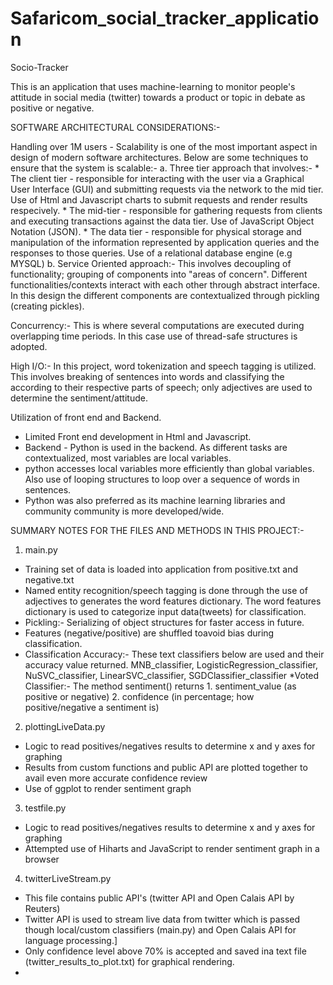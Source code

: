 # Safaricom_social_tracker_application
Socio-Tracker

This is an application that uses machine-learning to monitor people's attitude in social media (twitter) towards a product or topic in debate as positive or negative.


SOFTWARE ARCHITECTURAL CONSIDERATIONS:-

Handling over 1M users - Scalability is one of the most important aspect in design of modern software architectures. Below are some techniques to ensure that the system is scalable:- a. Three tier approach that involves:- * The client tier - responsible for interacting with the user via a Graphical User Interface (GUI) and submitting requests via the network to the mid tier. Use of Html and Javascript charts to submit requests and render results respecively. * The mid-tier - responsible for gathering requests from clients and executing transactions against the data tier. Use of JavaScript Object Notation (JSON). * The data tier - responsible for physical storage and manipulation of the information represented by application queries and the responses to those queries. Use of a relational database engine (e.g MYSQL) b. Service Oriented approach:- This involves decoupling of functionality; grouping of components into "areas of concern". Different functionalities/contexts interact with each other through abstract interface. In this design the different components are contextualized through pickling (creating pickles).

Concurrency:- This is where several computations are executed during overlapping time periods. In this case use of thread-safe structures is adopted.

High I/O:- In this project, word tokenization and speech tagging is utilized. This involves breaking of sentences into words and classifying the according to their respective parts of speech; only adjectives are used to determine the sentiment/attitude.

Utilization of front end and Backend.
- Limited Front end development in Html and Javascript.
- Backend - Python is used in the backend. As different tasks are contextualized, most variables are local variables.
- python accesses local variables more efficiently than global variables. Also use of looping structures to loop over a sequence of words in sentences.
- Python was also preferred as its machine learning libraries and community community is more developed/wide.


SUMMARY NOTES FOR THE FILES AND METHODS IN THIS PROJECT:-
1. main.py
* Training set of data is loaded into application from positive.txt and negative.txt
* Named entity recognition/speech tagging is done through the use of adjectives to generates the word features dictionary.
  The word features dictionary is used to categorize input data(tweets) for classification.
* Pickling:- Serializing of object structures for faster access in future.
* Features (negative/positive) are shuffled toavoid bias during classification.
* Classification Accuracy:- These text classifiers below are used and their accuracy value returned.
			          MNB_classifier,
                                  LogisticRegression_classifier,
                                  NuSVC_classifier,
                                  LinearSVC_classifier,
                                  SGDClassifier_classifier
*Voted Classifier:- The method sentiment() returns 1. sentiment_value (as positive or negative)
					           2. confidence (in percentage; how positive/negative a sentiment is)


2. plottingLiveData.py
* Logic to read positives/negatives results to determine x and y axes for graphing
* Results from custom functions and public API are plotted together to avail even more accurate confidence review
* Use of ggplot to render sentiment graph


3. testfile.py
* Logic to read positives/negatives results to determine x and y axes for graphing
* Attempted use of Hiharts and JavaScript to render sentiment graph in a browser

4. twitterLiveStream.py
* This file contains public API's (twitter API and Open Calais API by Reuters)
* Twitter API is used to stream live data from twitter which is passed though local/custom classifiers (main.py) and Open Calais API for language processing.]
* Only confidence level above 70% is accepted and saved ina text file (twitter_results_to_plot.txt) for graphical rendering.
*



